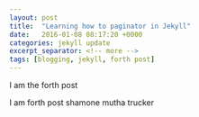 ```yaml
---
layout: post
title:  "Learning how to paginator in Jekyll"
date:   2016-01-08 08:17:20 +0000
categories: jekyll update
excerpt_separator: <!-- more -->
tags: [blogging, jekyll, forth post]
---
```

<p>I am the forth post</p><!-- more -->
<p>I am forth post shamone mutha trucker</p>
